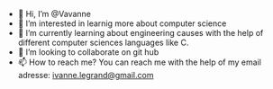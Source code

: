 - 👋 Hi, I’m @Vavanne
- 👀 I’m interested in learnig more about computer science
- 🌱 I’m currently learning about engineering causes with the help of different computer sciences languages like C.
- 💞️ I’m looking to collaborate on git hub
- 📫 How to reach me? You can reach me with the help of my email adresse: ivanne.legrand@gmail.com

<!---
Vavanne/Vavanne is a ✨ special ✨ repository because its `README.md` (this file) appears on your GitHub profile.
You can click the Preview link to take a look at your changes.
--->
